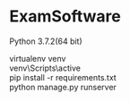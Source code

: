 # ExamSoftware

Python 3.7.2(64 bit) </br>

virtualenv venv </br>
venv\Scripts\active </br>
pip install -r requirements.txt </br>
python manage.py runserver
